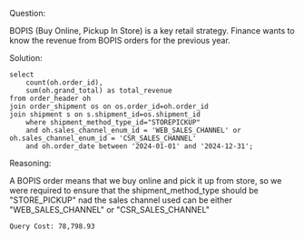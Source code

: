 Question:

BOPIS (Buy Online, Pickup In Store) is a key retail strategy. Finance wants to know the revenue from BOPIS orders for the previous year.

Solution:

```
select 	
	count(oh.order_id),
	sum(oh.grand_total) as total_revenue
from order_header oh
join order_shipment os on os.order_id=oh.order_id
join shipment s on s.shipment_id=os.shipment_id
	where shipment_method_type_id="STOREPICKUP"
	and oh.sales_channel_enum_id = 'WEB_SALES_CHANNEL' or oh.sales_channel_enum_id = 'CSR_SALES_CHANNEL'
	and oh.order_date between '2024-01-01' and '2024-12-31';
```
Reasoning: 

A BOPIS order means that we buy online and pick it up from store, so we were required to ensure that the shipment_method_type should be "STORE_PICKUP" nad the sales channel used can be either "WEB_SALES_CHANNEL" or "CSR_SALES_CHANNEL"

```
Query Cost: 78,798.93
```
